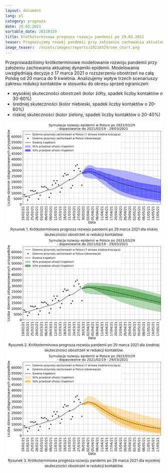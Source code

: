 ```yaml
---
layout: document
lang: pl
category: prognoza
date: 29.03.2021
sortable_date: 20210329
title: Krótkoterminowa prognoza rozwoju pandemii po 29.03.2021 
teaser: Prognozujemy rozwój pandemii przy założeniu zachowania aktualnej dynamiki epidemii. <b>Aktualnie nasz model zajmuje 2 (# zgonów) i 3 (# nowych zakażeń) miejsce w rankingu dokładności prognoz wśrod modeli dla Polski.</b>
image_teaser:  /assets/images/reports/20210329/one_chart.png
---
```


Przeprowadziliśmy krótkoterminowe modelowanie rozwoju pandemii przy założeniu zachowania aktualnej dynamiki epidemii. 
Modelowania uwzględniają decyzje z 17 marca 2021 o rozszerzeniu obostrzeń na całą Polskę od 20 marca do 9 kwietnia.
Analizujemy wpływ trzech scenariuszy zakresu redukcji kontaktów w stosunku do okresu sprzed ograniczeń:

- wysokiej skuteczności obostrzeń (kolor żółty, spadek liczby kontaktów o 30-60%)
- średniej skuteczności (kolor niebieski, spadek liczby kontaktów o 20-60%)  
- niskiej skuteczności (kolor zielony, spadek liczby kontaktów o 20-40%)

<div style="text-align: center" class="row 80%">
    <span class="image fit">
        <img src="/assets/images/reports/20210329/scenario_PL-b-fitting-different-fresh-fixed-mixed-green-legend_blue_mult1.5x_v2_False_2021_03_29_year_end_PL.png" style="display: block; margin: 0 auto;"/>
    </span>
    <small>Rysunek 1. Krótkoterminowa prognoza rozwoju pandemii po 29 marca 2021 dla niskiej skuteczności obostrzeń w redukcji kontaktów.</small>
</div>

<div style="text-align: center" class="row 80%">
    <span class="image fit">
        <img src="/assets/images/reports/20210329/scenario_PL-b-fitting-different-fresh-fixed-mixed-green-legend_mult1.5x_v2_False_2021_03_29_year_end_PL.png" style="display: block; margin: 0 auto;"/>
    </span>
    <small>Rysunek 2. Krótkoterminowa prognoza rozwoju pandemii po 29 marca 2021 dla średniej skuteczności obostrzeń w redukcji kontaktów.</small>
</div>


<div style="text-align: center" class="row 80%">
    <span class="image fit">
        <img src="/assets/images/reports/20210329/scenario_PL-b-fitting-different-fresh-fixed-mixed-green-legend_lower_mult1.5x_v2_False_2021_03_29_year_end_PL.png" style="display: block; margin: 0 auto;"/>
    </span>
    <small>Rysunek 3. Krótkoterminowa prognoza rozwoju pandemii po 29 marca 2021 dla wysokiej skuteczności obostrzeń w redukcji kontaktów.</small>
</div>